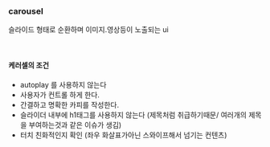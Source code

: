 ### carousel

슬라이드 형태로 순환하며 이미지.영상등이 노출되는 ui

<br>

#### 케러셀의 조건

- autoplay 를 사용하지 않는다
- 사용자가 컨트롤 하게 한다.
- 간결하고 명확한 카피를 작성한다.
- 슬라이더 내부에 h1태그를 사용하지 않는다 (제목처럼 취급하기때문/ 여러개의 제목을 부여하는것과 같은 이슈가 생김)
- 터치 친화적인지 확인 (좌우 화살표가아닌 스와이프해서 넘기는 컨텐츠)


